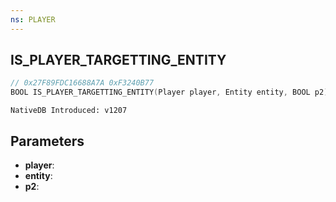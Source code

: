 ```yaml
---
ns: PLAYER
---
```

## IS_PLAYER_TARGETTING_ENTITY

```c
// 0x27F89FDC16688A7A 0xF3240B77
BOOL IS_PLAYER_TARGETTING_ENTITY(Player player, Entity entity, BOOL p2);
```

```
NativeDB Introduced: v1207
```

## Parameters
* **player**:
* **entity**:
* **p2**:
